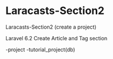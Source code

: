 # Laracasts-Section2
Laracasts-Section2 (create a project)

Laravel 6.2
Create Article and Tag section 

-project
-tutorial_project(db)
